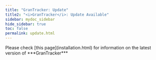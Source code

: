 ```yaml
---
title: "GranTracker: Update"
title2: "<i>GranTracker</i>: Update Available"
sidebar: mydoc_sidebar
hide_sidebar: true
toc: false
permalink: update.html
---
```


<p id="defaultText" markdown="1">Please check [this page](installation.html) for information on the latest version of ***GranTracker***</p>
